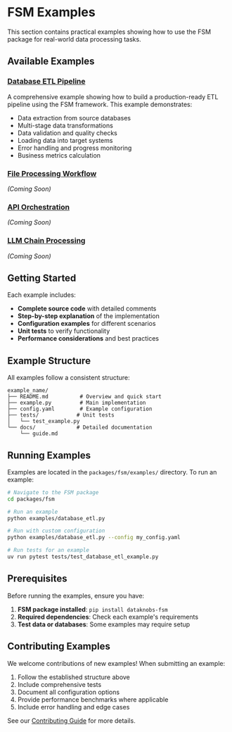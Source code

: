 # FSM Examples

This section contains practical examples showing how to use the FSM package for real-world data processing tasks.

## Available Examples

### [Database ETL Pipeline](database-etl.md)
A comprehensive example showing how to build a production-ready ETL pipeline using the FSM framework. This example demonstrates:

- Data extraction from source databases
- Multi-stage data transformations
- Data validation and quality checks
- Loading data into target systems
- Error handling and progress monitoring
- Business metrics calculation

### [File Processing Workflow](file-processor.md) 
*(Coming Soon)*

### [API Orchestration](api-workflow.md)
*(Coming Soon)*

### [LLM Chain Processing](llm-chain.md)
*(Coming Soon)*

## Getting Started

Each example includes:

- **Complete source code** with detailed comments
- **Step-by-step explanation** of the implementation
- **Configuration examples** for different scenarios
- **Unit tests** to verify functionality
- **Performance considerations** and best practices

## Example Structure

All examples follow a consistent structure:

```
example_name/
├── README.md          # Overview and quick start
├── example.py         # Main implementation
├── config.yaml        # Example configuration
├── tests/            # Unit tests
│   └── test_example.py
└── docs/             # Detailed documentation
    └── guide.md
```

## Running Examples

Examples are located in the `packages/fsm/examples/` directory. To run an example:

```bash
# Navigate to the FSM package
cd packages/fsm

# Run an example
python examples/database_etl.py

# Run with custom configuration
python examples/database_etl.py --config my_config.yaml

# Run tests for an example
uv run pytest tests/test_database_etl_example.py
```

## Prerequisites

Before running the examples, ensure you have:

1. **FSM package installed**: `pip install dataknobs-fsm`
2. **Required dependencies**: Check each example's requirements
3. **Test data or databases**: Some examples may require setup

## Contributing Examples

We welcome contributions of new examples! When submitting an example:

1. Follow the established structure above
2. Include comprehensive tests
3. Document all configuration options
4. Provide performance benchmarks where applicable
5. Include error handling and edge cases

See our [Contributing Guide](../../../development/contributing.md) for more details.